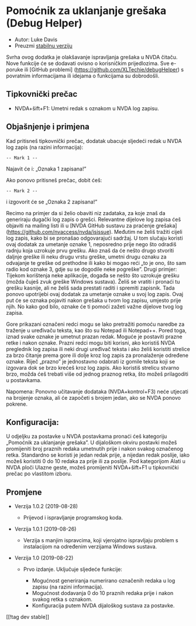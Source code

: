 # Pomoćnik za uklanjanje grešaka (Debug Helper) #

* Autor: Luke Davis
* Preuzmi [stabilnu verziju][1]

Svrha ovog dodatka je olakšavanje ispravljanja grešaka u NVDA čitaču. Nove
funkcije će se dodavati ovisno o korisničkim prijedlozima. Sve e-poruke ili
[GitHub problemi] (https://github.com/XLTechie/debugHelper) s povratnim
informacijama ili idejama o funkcijama su dobrodošli.

## Tipkovnički prečac

* NVDA+šift+F1: Umetni redak s oznakom u NVDA log zapisu.

## Objašnjenje i primjena

Kad pritisneš tipkovnički prečac, dodatak ubacuje sljedeći redak u NVDA log
zapis (na razini informacija):

```
-- Mark 1 --
```

Najavit će i: „Oznaka 1 zapisana!”

Ako ponovo pritisneš prečac, dobit ćeš:

```
-- Mark 2 --
```

i izgovorit će se „Oznaka 2 zapisana!”

Recimo na primjer da si želio obaviti niz zadataka, za koje znaš da
generiraju dugački log zapis o grešci. Relevantne dijelove log zapisa ćeš
objaviti na mailing listi ili u [NVDA GitHub sustavu za praćenje grešaka]
(https://github.com/nvaccess/nvda/isissue). Međutim ne želiš tražiti cijeli
log zapis, kako bi se pronašao odgovarajući sadržaj. U tom slučaju koristi
ovaj dodatak za umetanje oznake 1, neposredno prije nego što odradiš radnju
koja uzrokuje prvu grešku. Ako znaš da će nešto drugo stvoriti daljnje
greške ili neku drugu vrstu greške, umetni drugu oznaku za odvajanje te
greške od prethodne ili kako bi mogao reći „to je ono, što sam radio kod
oznake 3, gdje su se dogodile neke pogreške”. Drugi primjer: Tijekom
korištenja neke aplikacije, događa se nešto što uzrokuje grešku (možda čuješ
zvuk greške Windows sustava). Želiš se vratiti i pronaći tu grešku kasnije,
ali ne želiš sada prestati raditi i spremiti zapisnik. Tada ponovo
upotrijebi ovaj dodatak za umetanje oznake u svoj log zapis. Ovaj put će se
oznaka pojaviti nakon grešaka u tvom log zapisu, umjesto prije njih. No kako
god bilo, oznake će ti pomoći zažeti važne dijelove tvog log zapisa.

Gore prikazani označeni redci mogu se lako pretražiti pomoću naredbe za
traženje u uređivaču teksta, kao što su Notepad ili Notepad++. Pored toga,
iznad svake oznake je umetnut prazan redak. Moguće je postaviti prazne retke
i nakon oznake. Prazni redci mogu biti korisni, ako koristiš NVDA preglednik
log zapisa ili neki drugi uređivač teksta i ako želiš koristiti strelice za
brzo čitanje prema gore ili dolje kroz log zapis za pronalaženje određene
oznake. Riječ „prazno” je jednostavno odabrati iz gomile teksta koji se
izgovara dok se brzo krećeš kroz log zapis. Ako koristiš strelicu stvarno
brzo, možda ćeš trebati više od jednog praznog retka, što možeš prilagoditi
u postavkama.

Napomena: Ponovno učitavanje dodataka (NVDA+kontrol+F3) neće utjecati na
brojenje oznaka, ali će započeti s brojem jedan, ako se NVDA ponovo pokrene.

## Konfiguracija:

U odjeljku za postavke u NVDA postavkama pronaći ćeš kategoriju „Pomoćnik za
uklanjanje grešaka”. U dijaloškom okviru postavki možeš promijeniti broj
praznih redaka umetnutih prije i nakon svakog označenog retka. Standardno se
koristi je jedan redak prije, a nijedan redak poslije, iako možeš koristiti
0 do 10 redaka za prije ili za poslije. Pod kategorijom Alati u NVDA ploči
Ulazne geste, možeš promijeniti NVDA+šift+F1 u tipkovnički prečac po
vlastitom izboru.

## Promjene

* Verzija 1.0.2 (2019-08-28)

    - Prijevod i ispravljanje programskog koda.

* Verzija 1.0.1 (2019-08-26)

    - Verzija s manjim ispravcima, koji vjerojatno ispravljaju problem s
      instalacijom na određenim verzijama Windows sustava.

* Verzija 1.0 (2019-08-22)

    - Prvo izdanje. Uključuje sljedeće funkcije:

        + Mogućnost generiranja numerirano označenih redaka u log zapisu (na
          razini informacija).
        + Mogućnost dodavanja 0 do 10 praznih redaka prije i nakon svakog
          retka s oznakom.
        + Konfiguracija putem NVDA dijaloškog sustava za postavke.

[[!tag dev stable]]

[1]: https://addons.nvda-project.org/files/get.php?file=debughelper
